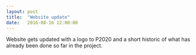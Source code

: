 ```yaml
---
layout: post
title:  "Website update"
date:   2016-08-16 12:00:00
---
```


Website gets updated with a logo to P2020 and a short historic of what has already been done so far in the project.
